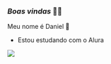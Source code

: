 ### *Boas vindas* 🥀🥀

Meu nome é Daniel 🤟

- Estou estudando com o Alura

![](https://media.tenor.com/RYvCCepol0gAAAAS/elmo-shrug.gif)
